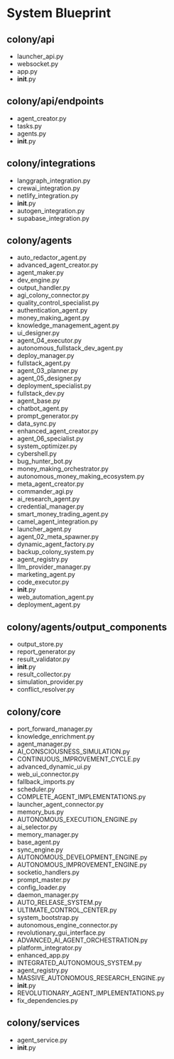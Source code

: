 # System Blueprint

## colony/api
- launcher_api.py
- websocket.py
- app.py
- __init__.py
## colony/api/endpoints
- agent_creator.py
- tasks.py
- agents.py
- __init__.py
## colony/integrations
- langgraph_integration.py
- crewai_integration.py
- netlify_integration.py
- __init__.py
- autogen_integration.py
- supabase_integration.py
## colony/agents
- auto_redactor_agent.py
- advanced_agent_creator.py
- agent_maker.py
- dev_engine.py
- output_handler.py
- agi_colony_connector.py
- quality_control_specialist.py
- authentication_agent.py
- money_making_agent.py
- knowledge_management_agent.py
- ui_designer.py
- agent_04_executor.py
- autonomous_fullstack_dev_agent.py
- deploy_manager.py
- fullstack_agent.py
- agent_03_planner.py
- agent_05_designer.py
- deployment_specialist.py
- fullstack_dev.py
- agent_base.py
- chatbot_agent.py
- prompt_generator.py
- data_sync.py
- enhanced_agent_creator.py
- agent_06_specialist.py
- system_optimizer.py
- cybershell.py
- bug_hunter_bot.py
- money_making_orchestrator.py
- autonomous_money_making_ecosystem.py
- meta_agent_creator.py
- commander_agi.py
- ai_research_agent.py
- credential_manager.py
- smart_money_trading_agent.py
- camel_agent_integration.py
- launcher_agent.py
- agent_02_meta_spawner.py
- dynamic_agent_factory.py
- backup_colony_system.py
- agent_registry.py
- llm_provider_manager.py
- marketing_agent.py
- code_executor.py
- __init__.py
- web_automation_agent.py
- deployment_agent.py
## colony/agents/output_components
- output_store.py
- report_generator.py
- result_validator.py
- __init__.py
- result_collector.py
- simulation_provider.py
- conflict_resolver.py
## colony/core
- port_forward_manager.py
- knowledge_enrichment.py
- agent_manager.py
- AI_CONSCIOUSNESS_SIMULATION.py
- CONTINUOUS_IMPROVEMENT_CYCLE.py
- advanced_dynamic_ui.py
- web_ui_connector.py
- fallback_imports.py
- scheduler.py
- COMPLETE_AGENT_IMPLEMENTATIONS.py
- launcher_agent_connector.py
- memory_bus.py
- AUTONOMOUS_EXECUTION_ENGINE.py
- ai_selector.py
- memory_manager.py
- base_agent.py
- sync_engine.py
- AUTONOMOUS_DEVELOPMENT_ENGINE.py
- AUTONOMOUS_IMPROVEMENT_ENGINE.py
- socketio_handlers.py
- prompt_master.py
- config_loader.py
- daemon_manager.py
- AUTO_RELEASE_SYSTEM.py
- ULTIMATE_CONTROL_CENTER.py
- system_bootstrap.py
- autonomous_engine_connector.py
- revolutionary_gui_interface.py
- ADVANCED_AI_AGENT_ORCHESTRATION.py
- platform_integrator.py
- enhanced_app.py
- INTEGRATED_AUTONOMOUS_SYSTEM.py
- agent_registry.py
- MASSIVE_AUTONOMOUS_RESEARCH_ENGINE.py
- __init__.py
- REVOLUTIONARY_AGENT_IMPLEMENTATIONS.py
- fix_dependencies.py
## colony/services
- agent_service.py
- __init__.py
